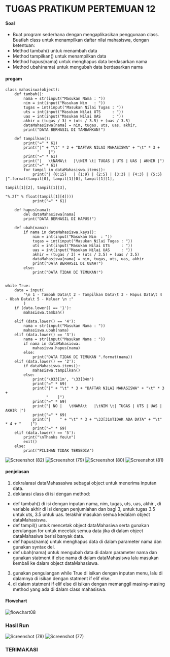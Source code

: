# TUGAS PRATIKUM PERTEMUAN 12

#### Soal
- Buat program sederhana dengan mengaplikasikan penggunaan class. Buatlah
  class untuk menampilkan daftar nilai mahasiswa, dengan ketentuan:
-  Method tambah() untuk menambah data
-  Method tampilkan() untuk menampilkan data
-  Method hapus(nama) untuk menghapus data berdasarkan nama
-  Method ubah(nama) untuk mengubah data berdasarkan nama

#### progam

```dataMahasiswa = {}
class mahasiswa(object):
    def tambah():
        nama = str(input("Masukan Nama : "))
        nim = int(input("Masukan Nim   : "))
        tugas = int(input("Masukan Nilai Tugas : "))
        uts = int(input("Masukan Nilai UTS     : "))
        uas = int(input("Masukan Nilai UAS     : "))
        akhir = (tugas / 3) + (uts / 3.5) + (uas / 3.5)
        dataMahasiswa[nama] = nim, tugas, uts, uas, akhir,
        print("DATA BERHASIL DI TAMBAHKAN!")

    def tampilkan():
        print("=" * 61)
        print("|" + "\t" * 2 + "DAFTAR NILAI MAHASISWA" + "\t" * 3 +
              "    |")
        print("=" * 61)
        print("|   \tNAMA\t   |\tNIM \t| TUGAS | UTS | UAS | AKHIR |")
        print("=" * 61)
        for tampil in dataMahasiswa.items():
            print("| {0:15}   | {1:9} | {2:5} | {3:3} | {4:3} | {5:5} |".format(tampil[0], tampil[1][0], tampil[1][1],
                                                                                tampil[1][2], tampil[1][3],
                                                                                "%.2f" % float(tampil[1][4])))
            print("=" * 61)

    def hapus(nama):
        del dataMahasiswa[nama]
        print("DATA BERHASIL DI HAPUS!")

    def ubah(nama):
        if nama in dataMahasiswa.keys():
            nim = int(input("Masukan Nim  : "))
            tugas = int(input("Masukan Nilai Tugas : "))
            uts = int(input("Masukan Nilai UTS     : "))
            uas = int(input("Masukan Nilai UAS     : "))
            akhir = (tugas / 3) + (uts / 3.5) + (uas / 3.5)
            dataMahasiswa[nama] = nim, tugas, uts, uas, akhir
            print("DATA BERHASIL DI UBAH!")
        else:
            print("DATA TIDAK DI TEMUKAN!")


while True:
    data = input(
        "\n 1 - Tambah Data\t 2 - Tampilkan Data\t 3 - Hapus Data\t 4 - Ubah Data\t 5 - Keluar \n :"
        )
    if (data.lower() == '1'):
        mahasiswa.tambah()

    elif (data.lower() == '4'):
        nama = str(input("Masukan Nama : "))
        mahasiswa.ubah(nama)
    elif (data.lower() == '3'):
        nama = str(input("Masukan Nama : "))
        if nama in dataMahasiswa:
            mahasiswa.hapus(nama)
        else:
            print("DATA TIDAK DI TEMUKAN ".format(nama))
    elif (data.lower() == '2'):
        if dataMahasiswa.items():
            mahasiswa.tampilkan()
        else:
            print('\033[1m', '\33[34m')
            print("=" * 69)
            print("|" + "\t" * 3 + "DAFTAR NILAI MAHASISWA" + "\t" * 3 +
                  "    |")
            print("=" * 69)
            print("| NO |   \tNAMA\t   |\tNIM \t| TUGAS | UTS | UAS | AKHIR |")
            print("=" * 69)
            print("|    " + "\t" * 3 + "\33[31mTIDAK ADA DATA" + "\t" * 4 + "    |")
            print("=" * 69)
    elif (data.lower() == '5'):
        print("\nThanks You\n")
        exit()
    else:
        print("PILIHAN TIDAK TERSEDIA")
```      
![Screenshot (82)](https://user-images.githubusercontent.com/115714443/207397162-41247c07-ab31-4ff7-94f8-06a9f52ab1f4.png)
![Screenshot (79)](https://user-images.githubusercontent.com/115714443/207395670-f8c662be-76d4-423e-b654-a1732fd6158d.png)
![Screenshot (80)](https://user-images.githubusercontent.com/115714443/207395676-05c398c2-e752-40cf-98fb-44b2546623f4.png)
![Screenshot (81)](https://user-images.githubusercontent.com/115714443/207395707-5b295c43-0c34-479b-9721-ccf084e12fd7.png)
        

#### penjelasan
1. dekralarasi dataMahasasiwa sebagai object untuk menerima inputan data.
2. deklarasi class di isi dengan method:
- def tambah() di isi dengan inputan nama, nim, tugas, uts, uas, akhir , di variable akhir di isi dengan penjumlahan dan bagi 3, untuk tugas 3.5 untuk uts, 3.5 untuk   uas. terakhir masukan semua kedalam object dataMahasiswa.
- def tampil() untuk mencetak object dataMahasiwa serta gunakan perulangan for untuk mecetak semua data jika di dalam object dataMahasiwa berisi banyak data.
- def hapus(nama) untuk menghapus data di dalam parameter nama dan gunakan syntax del.
- def ubah(nama) untuk mengubah data di dalam parameter nama dan gunakan statment if else nama di dalam dataMahasiswa lalu masukan kembali ke dalam object dataMahasiswa.
3. gunakan pengulangan while True di isikan dengan inputan menu, lalu di dalamnya di isikan dengan statment if elif else.
4. di dalam statment if elif else di isikan dengan memanggil masing-masing method yang ada di dalam class mahasiswa.

#### Flowchart

![flowchart08](https://user-images.githubusercontent.com/115714443/207394441-dc08d462-1bcf-429f-8249-cc3c3602708f.png)

### Hasil Run

![Screenshot (78)](https://user-images.githubusercontent.com/115714443/207397874-ee84edf7-5b1e-481a-9efa-066e836d394e.png)
![Screenshot (77)](https://user-images.githubusercontent.com/115714443/207394954-bbc9fcd7-ebff-497b-b034-d2093126b853.png)

### TERIMAKASI
